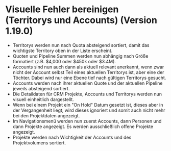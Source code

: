 # Visuelle Fehler bereinigen (Territorys und Accounts) (Version 1.19.0)

- Territorys werden nun nach Quota absteigend sortiert, damit das wichtigste Territory oben in der Liste erscheint.
- Quoten und Pipeline Summen werden nun abhängig nach Größe formatiert (z.B. $4,000 oder $450k oder $3.4M).
- Accounts sind nun auch dann als aktuell relevant anerkannt, wenn zwar nicht der Account selbst Teil eines aktuellen Territorys ist, aber eine der Töchter. Dabei wird nur eine Ebene tief nach gültigen Territorys gesucht.
- Accounts werden nach ihrer aktuellen Quote und der aktuellen Pipeline jeweils absteigend sortiert.
- Die Detaildaten für CRM Projekte, Accounts und Territorys werden nun visuell einheitlich dargestellt.
- Wenn bei einem Projekt ein "On Hold" Datum gesetzt ist, dieses aber in der Vergangenheit liegt, wird dieses ignoriert und somit auch nicht mehr bei den Projektdaten angezeigt.
- Im Navigationsmenü werden nun zuerst Accounts, dann Personen und dann Projekte angezeigt. Es werden ausschließlich offene Projekte angezeigt.
- Projekte werden nach Wichtigkeit der Accounts und des Projektvolumens sortiert.

